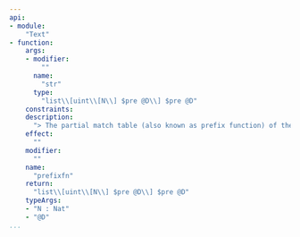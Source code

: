 ```yaml
---
api:
- module:
    "Text"
- function:
    args:
    - modifier:
        ""
      name:
        "str"
      type:
        "list\\[uint\\[N\\] $pre @D\\] $pre @D"
    constraints:
    description:
      "> The partial match table (also known as prefix function) of the Knuth-Morris-Pratt algorithm for the given list."
    effect:
      ""
    modifier:
      ""
    name:
      "prefixfn"
    return:
      "list\\[uint\\[N\\] $pre @D\\] $pre @D"
    typeArgs:
    - "N : Nat"
    - "@D"
...
```

